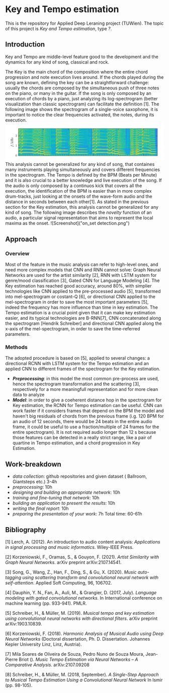 # Key and Tempo estimation
This is the repository for Applied Deep Leraning project (TUWien). The topic of this project is _Key and Tempo estimation_, type _?_.

## Introduction

Key and Tempo are middle-level feature good to the development and the dynamics for any kind of song, classical and rock. 

The Key is the main chord of the composition where the entire chord progression and note execution lives around. If the chords played during the song are known, defining the key can be a straightforward challenge: usually the chords are composed by the simultaneous push of three notes on the piano, or many in the guitar. If the song is only composed by an execution of chords by a piano, just analyzing its log-spectrogram (better visualization than classic spectrogram) can facilitate the definition [1].
The following image shows the spectrogram of a single-voice saxophone, it is important to notice the clear frequencies activated, the notes, during its execution.
![Screenshot](spettrogramma.png) 
This analysis cannot be generalized for any kind of song, that containes many instruments playing simultaneously and covers different frequencies in the spectrogram.
The Tempo is defined by the BPM (Beats per Minute) and it is also crucial to a better knowledge and live execution of the song. If the audio is only composed by a continuos kick that covers all the execution, the identification of the BPM is easier than in more complex drum-tracks, just looking at the onsets of the wave-form audio and the distance in seconds between each other[1]. As stated in the previous section for the Key estimation, this analysis cannot be generalized for any kind of song. The following image describes the _novelty_ function of an audio, a particular signal representation that aims to represent the local maxima as the onset. 
![Screenshot]("on_set detection.png")

## Approach

### Overview

Most of the feature in the music analysis can refer to high-level ones, and need more complex models that CNN and RNN cannot solve: Graph Neural Networks are used for the artist similarity [2], RNN with LSTM system for genre/mood classification [3], Gated CNN for Language Modeling [4].
The Key estimation has reached good accuracy, around 80%, with simplier technologies like CNN applied to the pre-processed audio [5], transformed into mel-spectrogram or costant-Q [6], or directional CNN applied to the mel-spectrogram in order to save the most important parameters [5], indeed the frequency has more influence than time in key estimation. The Tempo estimation is a crucial point given that it can make key estimation easier, and its typical technologies are B-RNN[7], CNN concatenated along the spectrogram [Hendrik Schreiber] and directional CNN applied along the x-axis of the mel-spectrogram, in order to save the time-referred parameters.

### Methods
The adopted procedure is based on [5], applied to several changes: a directional RCNN with LSTM system for the Tempo estimation and an applied CNN  to different frames of the spectrogram for the Key estimation.
- *__Preprocessing__*: in this model the most common pre-process are used, hence the spectrogram transformation and the scattering [3], respectively for a more meaningfull representation and for more clean data to analyze
- *__Model__*: in order to give a coeherent distance hop in the spectrogram for Key estimation, the RCNN for Tempo estimation can be useful. CNN can work faster if it considers frames that depend on the BPM the model and haven't big residuals of chords from the previous frame (i.g. 120 BPM for an audio of 12 seconds, there would be 24 beats in the entire audio frame, it could be useful to use a fraction/multiple of 24 frames for the entire spectrogram). It is not required audio longer than 12 s because those features can be detected in a really strict range, like a pair of quartine in Tempo estimation, and a chord progression in Key Estimation.

## Work-breakdown 
- _data collection_: github repositories and given dataset ( Ballroom, Giantsteps etc.) 3-4h
- _preprocessing_: 10h
- _designing and building an appropriate network_: 10h
- _training and fine-tuning that network_: 10h 
- _building an application to present the results_: 10h
- _writing the final report_: 10h
- _preparing the presentation of your work_: 7h
Total time: 60-61h

## Bibliography
[1] Lerch, A. (2012). An introduction to audio content analysis: _Applications in signal processing and music informatics_. Wiley-IEEE Press.

[2] Korzeniowski, F., Oramas, S., & Gouyon, F. (2021). _Artist Similarity with Graph Neural Networks_. arXiv preprint arXiv:2107.14541.

[3] Song, G., Wang, Z., Han, F., Ding, S., & Gu, X. (2020). _Music auto-tagging using scattering transform and convolutional neural network with self-attention_. Applied Soft Computing, 96, 106702.

[4] Dauphin, Y. N., Fan, A., Auli, M., & Grangier, D. (2017, July). _Language modeling with gated convolutional networks_. In International conference on machine learning (pp. 933-941). PMLR.

[5] Schreiber, H., & Müller, M. (2019). _Musical tempo and key estimation using convolutional neural networks with directional filters_. arXiv preprint arXiv:1903.10839.

[6] Korzeniowski, F. (2018). _Harmonic Analysis of Musical Audio using Deep Neural Networks_ (Doctoral dissertation, Ph. D. Dissertation. Johannes Kepler University Linz, Linz, Austria).

[7] Mila Soares de Oliveira de Souza, Pedro Nuno de Souza Moura, Jean-Pierre Briot (). _Music Tempo Estimation via Neural Networks – A Comparative Analysis_. arXiv:2107.09208

[8] Schreiber, H., & Müller, M. (2018, September). _A Single-Step Approach to Musical Tempo Estimation Using a Convolutional Neural Network_ In Ismir (pp. 98-105).
